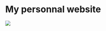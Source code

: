 # My personnal website

![](https://github.com/adjerbetian/alexandre-djerbetian/workflows/End%20to%20end%20tests/badge.svg)
